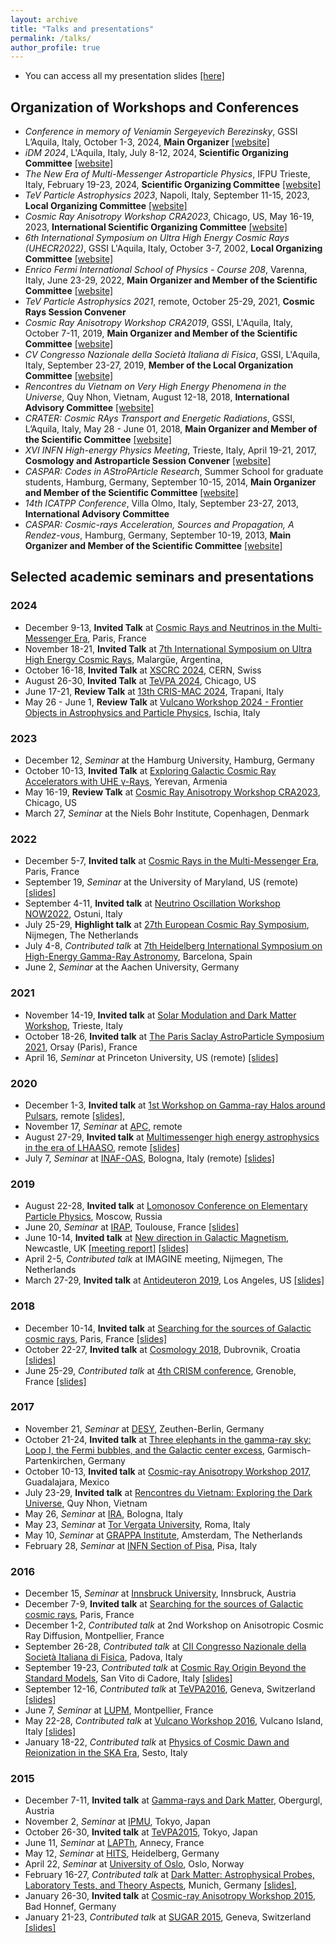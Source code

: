```yaml
---
layout: archive
title: "Talks and presentations"
permalink: /talks/
author_profile: true
---
```


+ You can access all my presentation slides [[here]](https://zenodo.org/communities/carmeloevoli_talks/)

## Organization of Workshops and Conferences ##
+ *Conference in memory of Veniamin Sergeyevich Berezinsky*, GSSI L’Aquila, Italy, October 1-3, 2024, **Main Organizer** [[website]]()
+ *iDM 2024*, L'Aquila, Italy, July 8-12, 2024, **Scientific Organizing Committee** [[website]](https://www.idm2024.eu)
+ *The New Era of Multi-Messenger Astroparticle Physics*, IFPU Trieste, Italy, February 19-23, 2024, **Scientific Organizing Committee**
    [[website]](https://indico.gssi.it/event/603/)
+ *TeV Particle Astrophysics 2023*, Napoli, Italy, September 11-15, 2023, **Local Organizing Committee** [[website]](https://agenda.infn.it/event/33457/)
+ *Cosmic Ray Anisotropy Workshop CRA2023*, Chicago, US, May 16-19, 2023, **International Scientific Organizing Committee** [[website]](https://events.icecube.wisc.edu/event/165/)
+ *6th International Symposium on Ultra High Energy Cosmic Rays (UHECR2022)*, GSSI L'Aquila, Italy, October 3-7, 2002, **Local Organizing Committee** [[website]](https://indico.gssi.it/event/396/)
+ *Enrico Fermi International School of Physics - Course 208*, Varenna, Italy, June 23-29, 2022, **Main Organizer and Member of the Scientific Committee** [[website]](https://indico.gssi.it/event/339/)
+ *TeV Particle Astrophysics 2021*, remote, October 25-29, 2021, **Cosmic Rays Session Convener**
+ *Cosmic Ray Anisotropy Workshop CRA2019*, GSSI, L'Aquila, Italy, October 7-11, 2019, **Main Organizer and Member of the Scientific Committee** [[website]](https://indico.gssi.it/event/45/)
+ *CV Congresso Nazionale della Società Italiana di Fisica*, GSSI, L'Aquila, Italy, September 23-27, 2019, **Member of the Local Organization Committee** [[website]](https://www.sif.it/attivita/congresso/105)
+ *Rencontres du Vietnam on Very High Energy Phenomena in the Universe*, Quy Nhon, Vietnam, August 12-18, 2018, **International Advisory Committee** [[website]](http://vietnam.in2p3.fr/2018/vhepu/overview.php#Scientific)
+ *CRATER: Cosmic RAys Transport and Energetic Radiations*, GSSI, L’Aquila, Italy, May 28 - June 01, 2018, **Main Organizer and Member of the Scientific Committee** [[website]](https://agenda.infn.it/event/14151/)
+ *XVI INFN High-energy Physics Meeting*, Trieste, Italy, April 19-21, 2017, **Cosmology and Astroparticle Session Convener** [[website]](https://agenda.infn.it/event/12289/program)
+ *CASPAR: Codes in AStroPArticle Research*, Summer School for graduate students, Hamburg, Germany, September 10-15, 2014, **Main Organizer and Member of the Scientific Committee** [[website]](https://indico.desy.de/event/10336/)
+ *14th ICATPP Conference*, Villa Olmo, Italy, September 23-27, 2013, **International Advisory Committee**
+ *CASPAR: Cosmic-rays Acceleration, Sources and Propagation, A Rendez-vous*, Hamburg, Germany, September 10-19, 2013, **Main Organizer and Member of the Scientific Committee** [[website]](https://indico.desy.de/event/7169/)

## Selected academic seminars and presentations ##

### 2024 ### 

+ December 9-13, **Invited Talk** at [Cosmic Rays and Neutrinos in the Multi-Messenger Era](https://indico.in2p3.fr/event/32465/), Paris, France
+ November 18-21, **Invited Talk** at [7th International Symposium on Ultra High Energy Cosmic Rays](https://uhecr2024.ahuekna.org.ar), Malargüe, Argentina, 
+ October 16-18, **Invited Talk** at [XSCRC 2024](https://indico.cern.ch/event/1377509/), CERN, Swiss
+ August 26-30, **Invited Talk** at [TeVPA 2024](https://indico.uchicago.edu/event/427/), Chicago, US
+ June 17-21, **Review Talk** at [13th CRIS-MAC 2024](https://agenda.infn.it/event/36661/), Trapani, Italy
+ May 26 - June 1, **Review Talk** at [Vulcano Workshop 2024 - Frontier Objects in Astrophysics and Particle Physics](https://agenda.infn.it/event/39000/), Ischia, Italy

### 2023 ###

+ December 12, *Seminar* at the Hamburg University, Hamburg, Germany
+ October 10-13, **Invited Talk** at [Exploring Galactic Cosmic Ray Accelerators with UHE γ-Rays](https://www.mpi-hd.mpg.de/astrophysik/HEA/conferences/yerevan2023/), Yerevan, Armenia
+ May 16-19, **Review Talk** at [Cosmic Ray Anisotropy Workshop CRA2023](https://events.icecube.wisc.edu/event/165/), Chicago, US
+ March 27, *Seminar* at the Niels Bohr Institute, Copenhagen, Denmark

### 2022 ###

+ December 5-7, **Invited talk** at [Cosmic Rays in the Multi-Messenger Era](https://indico.in2p3.fr/event/27666/), Paris, France 
+ September 19, *Seminar* at the University of Maryland, US (remote) [[slides]](https://zenodo.org/record/7100383)
+ September 4-11, **Invited talk** at [Neutrino Oscillation Workshop NOW2022](https://agenda.infn.it/event/30418/), Ostuni, Italy 
+ July 25-29, **Highlight talk** at [27th European Cosmic Ray Symposium](https://indico.nikhef.nl/event/2110/), Nijmegen, The Netherlands  
+ July 4-8, *Contributed talk* at [7th Heidelberg International Symposium on High-Energy Gamma-Ray Astronomy](https://indico.icc.ub.edu/event/46/), Barcelona, Spain 
+ June 2, *Seminar* at the Aachen University, Germany

### 2021 ### 

+ November 14-19, **Invited talk** at [Solar Modulation and Dark Matter Workshop](https://agenda.infn.it/event/21891/), Trieste, Italy
+ October 18-26, **Invited talk** at [The Paris Saclay AstroParticle Symposium 2021](https://indico.ijclab.in2p3.fr/event/7119/overview), Orsay (Paris), France
+ April 16, *Seminar* at Princeton University, US (remote) [[slides]](https://zenodo.org/record/4701162)

### 2020 ###

+ December 1-3, **Invited talk** at [1st Workshop on Gamma-ray Halos around Pulsars](https://agenda.infn.it/event/24042/), remote [[slides]](https://zenodo.org/record/4302387), 
+ November 17, *Seminar* at [APC](https://www.apc.univ-paris7.fr/APC_CS/en), remote
+ August 27-29, **Invited talk** at [Multimessenger high energy astrophysics in the era of LHAASO](https://agenda.infn.it/event/23329/), remote [[slides]](https://zenodo.org/record/3965563) 
+ July 7, *Seminar* at [INAF-OAS](https://www.oas.inaf.it/en/), Bologna, Italy (remote) [[slides]](https://zenodo.org/record/3937561)

### 2019 ###

+ August 22-28, **Invited talk** at [Lomonosov Conference on Elementary Particle Physics](https://lomcon.ru/?page_id=204), Moscow, Russia
+ June 20, *Seminar* at [IRAP](https://www.irap.omp.eu/en/homepage-en/), Toulouse, France [[slides]](https://zenodo.org/record/3250782)
+ June 10-14, **Invited talk** at [New direction in Galactic Magnetism](https://conferences.ncl.ac.uk/galacticmagnetism/), Newcastle, UK [[meeting report]](https://www.nature.com/articles/s41550-019-0922-9?proof=t) [[slides]](https://zenodo.org/record/3244980)
+ April 2-5, *Contributed talk* at IMAGINE meeting, Nijmegen, The Netherlands
+ March 27-29, **Invited talk** at [Antideuteron 2019](https://indico.phys.hawaii.edu/event/1449/), Los Angeles, US [[slides]](https://zenodo.org/record/2613865)

### 2018 ###

+ December 10-14, **Invited talk** at [Searching for the sources of Galactic cosmic rays](http://www.apc.univ-paris7.fr/~semikoz/CosmicRays2018/conference.html), Paris, France [[slides]](https://zenodo.org/record/2360389) 
+ October 22-27, **Invited talk** at [Cosmology 2018](https://indico.cern.ch/event/736594/), Dubrovnik, Croatia [[slides]](https://zenodo.org/record/1472991)
+ June 25-29, *Contributed talk* at [4th CRISM conference](https://crism2018.sciencesconf.org), Grenoble, France [[slides]](https://zenodo.org/record/1302441)

### 2017 ###

+ November 21, *Seminar* at [DESY](https://www.desy.de/index_eng.html), Zeuthen-Berlin, Germany
+ October 21-24, **Invited talk** at [Three elephants in the gamma-ray sky: Loop I, the Fermi bubbles, and the Galactic center excess](https://indico.cern.ch/event/647722/), Garmisch-Partenkirchen, Germany
+ October 10-13, **Invited talk** at [Cosmic-ray Anisotropy Workshop 2017](https://events.icecube.wisc.edu/event/84/), Guadalajara, Mexico
+ July 23-29, **Invited talk** at [Rencontres du Vietnam: Exploring the Dark Universe](http://vietnam.in2p3.fr/2017/dm/index.html), Quy Nhon, Vietnam 
+ May 26, *Seminar* at [IRA](https://www.ira.inaf.it/Home.html), Bologna, Italy
+ May 23, *Seminar* at [Tor Vergata University](https://www.fisica.uniroma2.it), Roma, Italy
+ May 10, *Seminar* at [GRAPPA Institute](http://grappa.amsterdam), Amsterdam, The Netherlands
+ February 28, *Seminar* at [INFN Section of Pisa](https://www.pi.infn.it), Pisa, Italy

### 2016 ###

+ December 15, *Seminar* at [Innsbruck University](https://www.uibk.ac.at/sp-physik/), Innsbruck, Austria
+ December 7-9, **Invited talk** at [Searching for the sources of Galactic cosmic rays](http://www.apc.univ-paris7.fr/~semikoz/CosmicRays2016/conference.html), Paris, France 
+ December 1-2, *Contributed talk* at 2nd Workshop on Anisotropic Cosmic Ray Diffusion, Montpellier, France
+ September 26-28, *Contributed talk* at [CII Congresso Nazionale della Società Italiana di Fisica](https://www.sif.it/attivita/congresso/102), Padova, Italy
+ September 19-23, *Contributed talk* at [Cosmic Ray Origin Beyond the Standard Models](http://www.crbtsm.eu), San Vito di Cadore, Italy [[slides]](http://mctp.mx/tibolla/Evoli_CRBTSM_2016.pdf)
+ September 12-16, *Contributed talk* at [TeVPA2016](https://indico.cern.ch/event/469963/), Geneva, Switzerland [[slides]](https://indico.cern.ch/event/469963/contributions/2293959/attachments/1337829/2013218/Evoli_TeVPA2016.pdf)
+ June 7, *Seminar* at [LUPM](https://www.lupm.in2p3.fr/en/homepage/), Montpellier, France
+ May 22-28, *Contributed talk* at [Vulcano Workshop 2016](http://www.lnf.infn.it/conference/vulcano2016/), Vulcano Island, Italy [[slides]](https://agenda.infn.it/event/10576/contributions/3858/attachments/2875/3163/Evoli_Vulcano_2016_compressed.pdf)
+ January 18-22, *Contributed talk* at [Physics of Cosmic Dawn and Reionization in the SKA Era](https://www.sexten-cfa.eu/event/physics-of-cosmic-dawn-and-reionization-in-the-ska-era/), Sesto, Italy

### 2015 ###

+ December 7-11, **Invited talk** at [Gamma-rays and Dark Matter](https://indico.cern.ch/event/464471/), Obergurgl, Austria
+ November 2, *Seminar* at [IPMU](https://www.ipmu.jp), Tokyo, Japan
+ October 26-30, **Invited talk** at [TeVPA2015](https://indico.icrr.u-tokyo.ac.jp/event/23/), Tokyo, Japan
+ June 11, *Seminar* at [LAPTh](https://lapth.cnrs.fr/en), Annecy, France
+ May 12, *Seminar* at [HITS](https://www.h-its.org), Heidelberg, Germany
+ April 22, *Seminar* at [University of Oslo](https://www.uio.no/english/), Oslo, Norway
+ February 16-27, *Contributed talk* at [Dark Matter: Astrophysical Probes, Laboratory Tests, and Theory Aspects](https://indico.cern.ch/event/369005/overview), Munich, Germany [[slides]](https://indico.cern.ch/event/369005/contributions/1788166/attachments/734214/1007337/Evoli_21cm.pdf),   
+ January 26-30, **Invited talk** at [Cosmic-ray Anisotropy Workshop 2015](http://helio_cr.tp4.rub.de/CRA-2015/home.php), Bad Honnef, Germany
+ January 21-23, *Contributed talk* at [SUGAR 2015](https://indico.cern.ch/event/332221/overview), Geneva, Switzerland [[slides]](https://indico.cern.ch/event/332221/contributions/1718353/attachments/647572/890694/EvoliSUGAR15.pdf)
